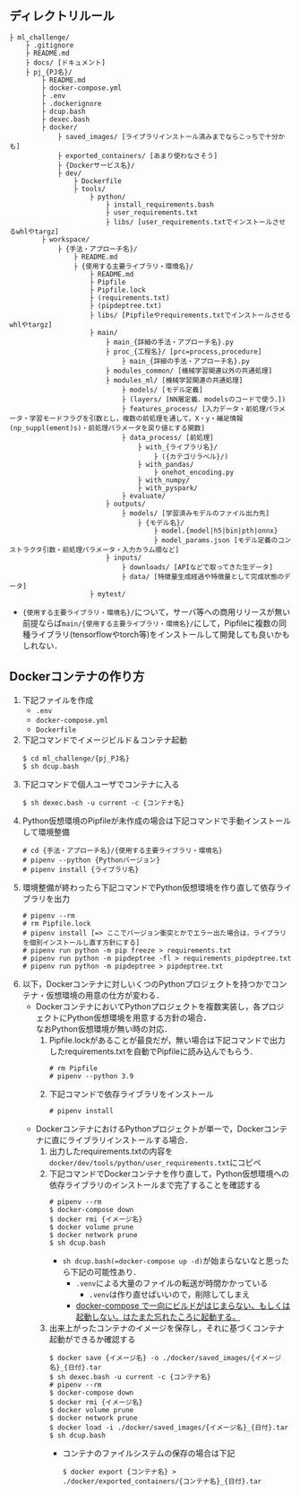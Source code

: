 ## ディレクトリルール
```
├ ml_challenge/
    ├ .gitignore
    ├ README.md
    ├ docs/ [ドキュメント]
    ├ pj_{PJ名}/
        ├ README.md
        ├ docker-compose.yml
        ├ .env
        ├ .dockerignore
        ├ dcup.bash
        ├ dexec.bash
        ├ docker/
            ├ saved_images/ [ライブラリインストール済みまでならこっちで十分かも]
            ├ exported_containers/ [あまり使わなさそう]
            ├ {Dockerサービス名}/
            ├ dev/
                ├ Dockerfile
                ├ tools/
                    ├ python/
                        ├ install_requirements.bash
                        ├ user_requirements.txt
                        ├ libs/ [user_requirements.txtでインストールさせるwhlやtargz]
        ├ workspace/
            ├ {手法・アプローチ名}/
                ├ README.md
                ├ {使用する主要ライブラリ・環境名}/
                    ├ README.md
                    ├ Pipfile
                    ├ Pipfile.lock
                    ├ (requirements.txt)
                    ├ (pipdeptree.txt)
                    ├ libs/ [Pipfileやrequirements.txtでインストールさせるwhlやtargz]
                    ├ main/
                        ├ main_{詳細の手法・アプローチ名}.py
                        ├ proc_{工程名}/ [prc=process,procedure]
                            ├ main_{詳細の手法・アプローチ名}.py
                        ├ modules_common/ [機械学習関連以外の共通処理]
                        ├ modules_ml/ [機械学習関連の共通処理]
                            ├ models/ [モデル定義]
                            ├ (layers/ [NN層定義．modelsのコードで使う．])
                            ├ features_process/ [入力データ・前処理パラメータ・学習モードフラグを引数とし，複数の前処理を通して，X・y・補足情報(np_suppl(ement)s)・前処理パラメータを戻り値とする関数]
                            ├ data_process/ [前処理]
                                ├ with_{ライブラリ名}/
                                    ├ ({カテゴリラベル}/)
                                ├ with_pandas/
                                    ├ onehot_encoding.py
                                ├ with_numpy/
                                ├ with_pyspark/
                            ├ evaluate/
                        ├ outputs/
                            ├ models/ [学習済みモデルのファイル出力先]
                                ├ {モデル名}/
                                    ├ model.{model|h5|bin|pth|onnx}
                                    ├ model_params.json [モデル定義のコンストラクタ引数・前処理パラメータ・入力カラム順など]
                        ├ inputs/
                            ├ downloads/ [APIなどで取ってきた生データ]
                            ├ data/ [特徴量生成経過や特徴量として完成状態のデータ]
                    ├ mytest/
```
- `{使用する主要ライブラリ・環境名}/`について，サーバ等への商用リリースが無い前提ならば`main/{使用する主要ライブラリ・環境名}/`にして，Pipfileに複数の同種ライブラリ(tensorflowやtorch等)をインストールして開発しても良いかもしれない．

## Dockerコンテナの作り方
1. 下記ファイルを作成
    - `.env`
    - `docker-compose.yml`
    - `Dockerfile`
2. 下記コマンドでイメージビルド＆コンテナ起動
    ```
    $ cd ml_challenge/{pj_PJ名}
    $ sh dcup.bash
    ```
3. 下記コマンドで個人ユーザでコンテナに入る
    ```
    $ sh dexec.bash -u current -c {コンテナ名}
    ```
4. Python仮想環境のPipfileが未作成の場合は下記コマンドで手動インストールして環境整備
    ```
    # cd {手法・アプローチ名}/{使用する主要ライブラリ・環境名}
    # pipenv --python {Pythonバージョン}
    # pipenv install {ライブラリ名}
    ```
5. 環境整備が終わったら下記コマンドでPython仮想環境を作り直して依存ライブラリを出力
    ```
    # pipenv --rm
    # rm Pipfile.lock
    # pipenv install [=> ここでバージョン衝突とかでエラー出た場合は，ライブラリを個別インストールし直す方針にする]
    # pipenv run python -m pip freeze > requirements.txt
    # pipenv run python -m pipdeptree -fl > requirements_pipdeptree.txt
    # pipenv run python -m pipdeptree > pipdeptree.txt
    ```
6. 以下，Dockerコンテナに対しいくつのPythonプロジェクトを持つかでコンテナ・仮想環境の用意の仕方が変わる．
    - DockerコンテナにおいてPythonプロジェクトを複数実装し，各プロジェクトにPython仮想環境を用意する方針の場合．  
    なおPython仮想環境が無い時の対応．
        1. Pipfile.lockがあることが最良だが，無い場合は下記コマンドで出力したrequirements.txtを自動でPipfileに読み込んでもらう．
            ```
            # rm Pipfile
            # pipenv --python 3.9
            ```
        2. 下記コマンドで依存ライブラリをインストール
            ```
            # pipenv install
            ```
    - DockerコンテナにおけるPythonプロジェクトが単一で，Dockerコンテナに直にライブラリインストールする場合．
        1. 出力したrequirements.txtの内容を`docker/dev/tools/python/user_requirements.txt`にコピペ
        2. 下記コマンドでDockerコンテナを作り直して，Python仮想環境への依存ライブラリのインストールまで完了することを確認する
            ```
            # pipenv --rm
            $ docker-compose down
            $ docker rmi {イメージ名}
            $ docker volume prune
            $ docker network prune
            $ sh dcup.bash
            ```
            - `sh dcup.bash(=docker-compose up -d)`が始まらないなと思ったら下記の可能性あり．
                - `.venv`による大量のファイルの転送が時間かかっている
                    - `.venv`は作り直せばいいので，削除してしまえ
                - [docker-compose で一向にビルドがはじまらない、もしくは起動しない。はたまた忘れたころに起動する。](https://qiita.com/KEINOS/items/42aae92d00675c8b0b78)
        3.  出来上がったコンテナのイメージを保存し，それに基づくコンテナ起動ができるか確認する
            ```
            $ docker save {イメージ名} -o ./docker/saved_images/{イメージ名}_{日付}.tar
            $ sh dexec.bash -u current -c {コンテナ名}
            # pipenv --rm
            $ docker-compose down
            $ docker rmi {イメージ名}
            $ docker volume prune
            $ docker network prune
            $ docker load -i ./docker/saved_images/{イメージ名}_{日付}.tar
            $ sh dcup.bash
            ```
            - コンテナのファイルシステムの保存の場合は下記
                ```
                $ docker export {コンテナ名} > ./docker/exported_containers/{コンテナ名}_{日付}.tar
                ```
